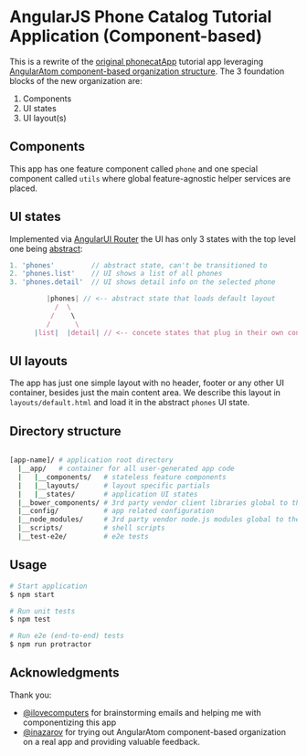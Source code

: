 # AngularJS Phone Catalog Tutorial Application (Component-based)

This is a rewrite of the [original phonecatApp](https://github.com/angular/angular-phonecat) tutorial app
leveraging [AngularAtom component-based organization structure](http://demisx.github.io/angularjs/atom/component-feature-based-organization/2014/12/02/angular-1-component-organization-1.html). The 3 foundation blocks of the new organization are:

1. Components
1. UI states
1. UI layout(s)

## Components
This app has one feature component called `phone` and one special component called `utils` where global feature-agnostic helper services are placed.

## UI states
Implemented via [AngularUI Router](https://github.com/angular-ui/ui-router) the UI has only 3 states with the top level one being [abstract](https://github.com/angular-ui/ui-router/wiki/Nested-States-%26-Nested-Views#abstract-states):

```js
1. 'phones'         // abstract state, can't be transitioned to
2. 'phones.list'    // UI shows a list of all phones
3. 'phones.detail'  // UI shows detail info on the selected phone

         |phones| // <-- abstract state that loads default layout
           /  \
          /    \
         /      \
      |list|  |detail| // <-- concete states that plug in their own content into the default layout
```

## UI layouts
The app has just one simple layout with no header, footer or any other UI container, besides just the main content area. We describe this layout in `layouts/default.html` and load it in the abstract
`phones` UI state.

## Directory structure

```bash

[app-name]/ # application root directory
  |__app/   # container for all user-generated app code
  |   |__components/   # stateless feature components
  |   |__layouts/      # layout specific partials
  |   |__states/       # application UI states
  |__bower_components/ # 3rd party vendor client libraries global to the entire app
  |__config/           # app related configuration
  |__node_modules/     # 3rd party vendor node.js modules global to the entire app
  |__scripts/          # shell scripts
  |__test-e2e/         # e2e tests

```

## Usage


```bash
# Start application
$ npm start

# Run unit tests
$ npm test

# Run e2e (end-to-end) tests
$ npm run protractor
```

## Acknowledgments

Thank you:

* [@ilovecomputers](https://github.com/ilovecomputers) for brainstorming emails and helping me with componentizing this app
* [@inazarov](https://github.com/inazarov) for trying out AngularAtom
component-based organization on a real app and providing valuable feedback.
